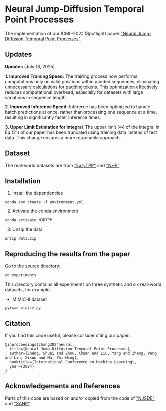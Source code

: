 # Neural Jump-Diffusion Temporal Point Processes
The implementation of our ICML-2024 (Spotlight) paper ["Neural Jump-Diffusion Temporal Point Processes"](https://openreview.net/forum?id=d1P6GtRzuV).

## Updates
**Updates** (July 18, 2025)

**1. Improved Training Speed:** The training process now performs computations only on valid positions within padded sequences, eliminating unnecessary calculations for padding tokens. This optimization effectively reduces computational overhead, especially for datasets with large variations in sequence length.

**2. Improved Inference Speed:** Inference has been optimized to handle batch predictions at once, rather than processing one sequence at a time, resulting in significantly faster inference times.

**3. Upper Limit Estimation for Integral:** The upper limit ($\infty$) of the integral in Eq.(21) of our paper has been truncated using training data instead of test data. This change ensures a more reasonable approach.

## Dataset
The real-world datasets are from ["EasyTPP"](https://github.com/ant-research/EasyTemporalPointProcess) and ["NHP"](https://github.com/hongyuanmei/neurawkes).

## Installation
1. Install the dependencies
```
conda env create -f environment.yml
```
2. Activate the conda environment
```
conda activate NJDTPP
```
3. Unzip the data
```
unzip data.zip
```

## Reproducing the results from the paper
Go to the source directory:
```
cd experiments
```

This directory contains all experiments on three synthetic and six real-world datasets, for example:

- MIMIC-II dataset
```
python mimic2.py
```

## Citation
If you find this code useful, please consider citing our paper:

```
@inproceedings{zhang2024neural,
  title={Neural Jump-Diffusion Temporal Point Processes},
  author={Zhang, Shuai and Zhou, Chuan and Liu, Yang and Zhang, Peng and Lin, Xixun and Ma, Zhi-Ming},
  booktitle={International Conference on Machine Learning},
  year={2024}
}
```

## Acknowledgements and References
Parts of this code are based on and/or copied from the code of ["NJSDE"](https://github.com/000Justin000/torchdiffeq/tree/jj585) and ["SAHP"](https://github.com/QiangAIResearcher/sahp_repo).